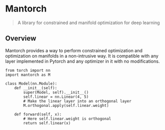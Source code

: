 # Mantorch
> A library for constrained and manifold optimization for deep learning

## Overview

Mantorch provides a way to perform constrained optimization and optimization on manifolds in a non-intrusive way. It is compatible with any layer implemented in Pytorch and any optimizer in it with no modifications.

```
from torch import nn
import mantorch as M

class Model(nn.Module):
	def __init__(self):
		super(Model, self).__init__()
		self.linear = nn.Linear(4, 5)
		# Make the linear layer into an orthogonal layer
		M.orthogonal.apply(self.linear.weight)

	def forward(self, x):
		# Here self.linear.weight is orthogonal
		return self.linear(x)
```
